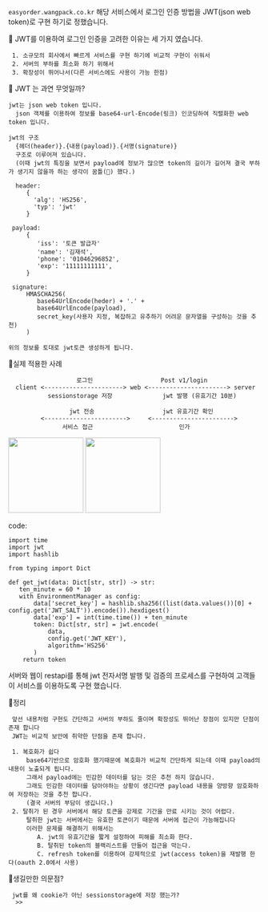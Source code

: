 ```easyorder.wangpack.co.kr```
해당 서비스에서 로그인 인증 방법을 JWT(json web token)로 구현 하기로 정했습니다.


📌 JWT를 이용하여 로그인 인증을 고려한 이유는 세 가지 였습니다.

```
 1. 소규모의 회사에서 빠르게 서비스를 구현 하기에 비교적 구현이 쉬워서
 2. 서버의 부하를 최소화 하기 위해서
 3. 확장성이 뛰어나서(다른 서비스에도 사용이 가능 한점)
```
👀 JWT 는 과연 무엇일까?

```
jwt는 json web token 입니다.   
  json 객체를 이용하여 정보를 base64-url-Encode(링크) 인코딩하여 직렬화한 web token 입니다.

jwt의 구조
  {헤더(header)}.{내용(payload)}.{서명(signature)}
  구조로 이루어져 있습니다.
  (이때 jwt의 특징을 보면서 payload에 정보가 많으면 token의 길이가 길어져 결국 부하가 생기지 않을까 하는 생각이 꿈틀(🐍) 했다.)

  header:
     {
       'alg': 'HS256',
       'typ': 'jwt'
     }

 payload:
     {
        'iss': '토큰 발급자'
        'name': '김재석',
        'phone': '01046296852',
        'exp': '11111111111',
     }

 signature:
     HMASCHA256(
        base64UrlEncode(heder) + '.' +
        base64UrlEncode(payload),
        secret_key(사용자 지정, 복잡하고 유추하기 어려운 문자열을 구성하는 것을 추천)
     )

위의 정보를 토대로 jwt토큰 생성하게 됩니다.
```

🎉실제 적용한 사례
  ```
                     로그인                   Post v1/login 
    client <----------------------> web <----------------------> server
             sessionstorage 저장              jwt 발행 (유효기간 10분)    

                   jwt 전송                   jwt 유효기간 확인       
           <----------------------->     <----------------------->
                 서비스 접근                        인가
  ```

<span>
  <img src="https://github.com/khk37601/tech/blob/main/%EC%9A%B0%EB%8B%B9%ED%83%95%ED%83%95%EA%B0%9C%EB%B0%9C%20%EC%A0%81%EC%9A%A9%EA%B8%B0/web/%EC%9D%B4%EB%AF%B8%EC%A7%80/jwt%20%EB%A1%9C%EA%B7%B8%EC%9D%B8/%EC%95%84%EC%9D%B4%EB%94%94%EC%9E%85%EB%A0%A5.png" width="150">
</span>
<span>
  <img src="https://github.com/khk37601/tech/blob/main/%EC%9A%B0%EB%8B%B9%ED%83%95%ED%83%95%EA%B0%9C%EB%B0%9C%20%EC%A0%81%EC%9A%A9%EA%B8%B0/web/%EC%9D%B4%EB%AF%B8%EC%A7%80/jwt%20%EB%A1%9C%EA%B7%B8%EC%9D%B8/%ED%8C%A8%EC%8A%A4%EC%9B%8C%EB%93%9C%EC%9E%85%EB%A0%A5.png" width="150">
</span>

code:
  ```
 import time
 import jwt
 import hashlib

 from typing import Dict

 def get_jwt(data: Dict[str, str]) -> str:
     ten_minute = 60 * 10
     with EnvironmentManager as config:
         data['secret_key'] = hashlib.sha256((list(data.values())[0] + config.get('JWT_SALT')).encode()).hexdigest()
         data['exp'] = int(time.time()) + ten_minute
         token: Dict[str, str] = jwt.encode(
             data,
             config.get('JWT_KEY'),
             algorithm='HS256'
         )
      return token
  ```
 서버와 웹이 restapi를 통해 jwt 전자서명 발행 및 검증의 프로세스를 구현하여 고객들이 서비스를 이용하도록 구현 했습니다.    

🎊정리
  ```
   앞선 내용처럼 구현도 간단하고 서버의 부하도 줄이며 확장성도 뛰어난 장점이 있지만 단점이 존재 합니다
   JWT는 비교적 보안에 취약한 단점을 존재 합니다.

   1. 복호화가 쉽다
       base64기반으로 암호화 했기때문에 복호화가 비교적 간단하게 되는데 이때 payload의 내용이 노출되게 됩니다.
       그래서 payload에는 민감한 데이터를 담는 것은 추천 하지 않습니다.
       그래도 민감한 데이터를 담아야하는 상황이 생긴다면 payload 내용을 양방향 암호화하여 저장하는 것을 추천 합니다.
       (결국 서버의 부담이 생깁니다.)
   2. 탈취가 된 경우 서버에서 해당 토큰을 강제로 기간을 만료 시키는 것이 어렵다.
       탈취한 jwt는 서버에서는 유효한 토큰이기 때문에 서버에 접근이 가능해집니다
       이러한 문제를 해결하기 위해서는 
          A. jwt의 유효기간을 짧게 설정하여 피해를 최소화 한다.
          B. 탈취된 token의 블랙리스트를 만들어 접근을 막는다.
          C. refresh token를 이용하여 강제적으로 jwt(access token)을 재발행 한다(oauth 2.0에서 사용)   
  ```

🔬생길만한 의문점?
```
 jwt를 왜 cookie가 아닌 sessionstorage에 저장 했는가?
  >> 
```
